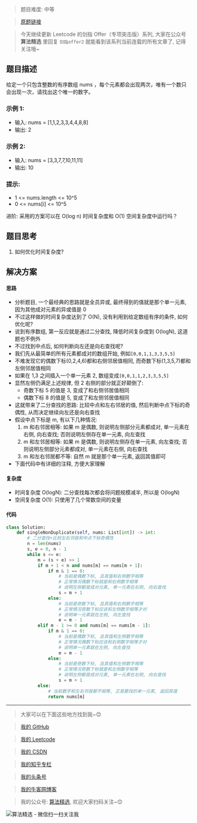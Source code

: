> 题目难度: 中等

> [原题链接](https://leetcode.cn/problems/skFtm2/)

> 今天继续更新 Leetcode 的剑指 Offer（专项突击版）系列, 大家在公众号 **算法精选** 里回复 `剑指offer2` 就能看到该系列当前连载的所有文章了, 记得关注哦~

## 题目描述

给定一个只包含整数的有序数组 nums ，每个元素都会出现两次，唯有一个数只会出现一次，请找出这个唯一的数字。

### 示例 1:

- 输入: nums = [1,1,2,3,3,4,4,8,8]
- 输出: 2

### 示例 2:

- 输入: nums = [3,3,7,7,10,11,11]
- 输出: 10

### 提示:

- 1 <= nums.length <= 10^5
- 0 <= nums[i] <= 10^5

进阶: 采用的方案可以在 O(log n) 时间复杂度和 O(1) 空间复杂度中运行吗？

## 题目思考

1. 如何优化时间复杂度?

## 解决方案

#### 思路

- 分析题目, 一个最经典的思路就是全员异或, 最终得到的值就是那个单一元素, 因为其他成对元素的异或值是 0
- 不过这样做的时间复杂度达到了 O(N), 没有利用到给定数组有序的条件, 如何优化呢?
- 说到有序数组, 第一反应就是通过二分查找, 降低时间复杂度到 O(logN), 这道题也不例外
- 不过找到中点后, 如何判断向左还是向右查找呢?
- 我们先从最简单的所有元素都成对的数组开始, 例如`[0,0,1,1,3,3,5,5]`
- 不难发现它的偶数下标(0,2,4,6)都和右侧邻居值相同, 而奇数下标(1,3,5,7)都和左侧邻居值相同
- 如果在 1,3 之间插入一个单一元素 2, 数组变成`[0,0,1,1,2,3,3,5,5]`
- 显然左侧仍满足上述规律, 但 2 右侧的部分就正好颠倒了:
  - 奇数下标 5 的值是 3, 变成了和右侧邻居值相同
  - 偶数下标 8 的值是 5, 变成了和左侧邻居值相同
- 这就带来了二分查找的思路: 比较中点和左右邻居的值, 然后判断中点下标的奇偶性, 从而决定继续向左还是向右查找
- 假设中点下标是 m, 有以下几种情况:
  1. m 和右邻居相等: 如果 m 是偶数, 则说明左侧部分元素都成对, 单一元素在右侧, 向右查找; 否则说明左侧存在单一元素, 向左查找
  2. m 和左邻居相等: 如果 m 是偶数, 则说明左侧存在单一元素, 向左查找; 否则说明左侧部分元素都成对, 单一元素在右侧, 向右查找
  3. m 和左右邻居都不等: 自然 m 就是那个单一元素, 返回其值即可
- 下面代码中有详细的注释, 方便大家理解

#### 复杂度

- 时间复杂度 O(logN): 二分查找每次都会将问题规模减半, 所以是 O(logN)
- 空间复杂度 O(1): 只使用了几个常数空间的变量

#### 代码

```python
class Solution:
    def singleNonDuplicate(self, nums: List[int]) -> int:
        # 二分查找+比较左右邻居和中点下标奇偶性
        n = len(nums)
        s, e = 0, n - 1
        while s <= e:
            m = (s + e) >> 1
            if m + 1 < n and nums[m] == nums[m + 1]:
                if m & 1 == 0:
                    # 当前是偶数下标, 且其值和右侧数字相等
                    # 正常情况偶数下标就是和右侧数字相等
                    # 说明左侧都是成对元素, 单一元素在右侧, 向右查找
                    s = m + 1
                else:
                    # 当前是奇数下标, 且其值和右侧数字相等
                    # 正常情况奇数下标应该和左侧数字相等才对
                    # 说明单一元素就在左侧, 向左查找
                    e = m - 1
            elif m - 1 >= 0 and nums[m] == nums[m - 1]:
                if m & 1 == 0:
                    # 当前是偶数下标, 且其值和左侧数字相等
                    # 正常情况偶数下标应该和右侧数字相等才对
                    # 说明单一元素就在左侧, 向左查找
                    e = m - 1
                else:
                    # 当前是奇数下标, 且其值和左侧数字相等
                    # 正常情况奇数下标就是和左侧数字相等
                    # 说明左侧都是成对元素, 单一元素在右侧, 向右查找
                    s = m + 1
            else:
                # 当前数字和左右邻居都不相等, 正是要找的单一元素, 返回其值
                return nums[m]
```

---

> 大家可以在下面这些地方找到我~😊

> [我的 GitHub](https://github.com/zjulyx)

> [我的 Leetcode](https://leetcode-cn.com/u/suibianfahui/)

> [我的 CSDN](https://me.csdn.net/zjulyx1993)

> [我的知乎专栏](https://zhuanlan.zhihu.com/c_1242508721932464128)

> [我的头条号](https://www.toutiao.com/c/user/1090304683804520/#mid=1671643017345028)

> [我的牛客网博客](https://blog.nowcoder.net/zjulyx)

> 我的公众号: [算法精选](https://mp.weixin.qq.com/s?__biz=MzA5MDk1MjI5MA==&mid=2247484158&idx=1&sn=90176bac32cf7af40e4074c721fd8a95&chksm=900285f3a7750ce5a068c9c9773781461819633f2fd60533732637ec9520c908371ebc218d49&scene=178&cur_album_id=1386231241346859009#rd), 欢迎大家扫码关注~😊

![算法精选 - 微信扫一扫关注我](https://pic1.zhimg.com/80/v2-7c988a7b35886df51596ef23616764ac_1440w.jpg)
